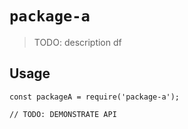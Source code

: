 # `package-a`

> TODO: description df

## Usage

```
const packageA = require('package-a');

// TODO: DEMONSTRATE API
```
